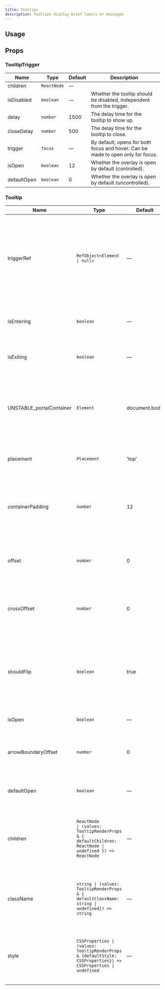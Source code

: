 ```yaml
---
title: Tooltips
description: Tooltips display brief labels or messages
---
```


## Usage

<usage></usage>

## Props

### TooltipTrigger

| Name        | Type        | Default | Description                                                                     |
| ----------- | ----------- | ------- | ------------------------------------------------------------------------------- |
| children    | `ReactNode` | —       |                                                                                 |
| isDisabled  | `boolean`   | —       | Whether the tooltip should be disabled, independent from the trigger.           |
| delay       | `number`    | 1500    | The delay time for the tooltip to show up.                                      |
| closeDelay  | `number`    | 500     | The delay time for the tooltip to close.                                        |
| trigger     | `focus`     | —       | By default, opens for both focus and hover. Can be made to open only for focus. |
| isOpen      | `boolean`   | 12      | Whether the overlay is open by default (controlled).                            |
| defaultOpen | `boolean`   | 0       | Whether the overlay is open by default (uncontrolled).                          |

### Tooltip

| Name                     | Type                                                                                                                       | Default       | Description                                                                                                                                                                        |
| ------------------------ | -------------------------------------------------------------------------------------------------------------------------- | ------------- | ---------------------------------------------------------------------------------------------------------------------------------------------------------------------------------- |
| triggerRef               | `RefObject<Element \| null>`                                                                                               | —             | The ref for the element which the tooltip positions itself with respect to. When used within a TooltipTrigger this is set automatically. It is only required when used standalone. |
| isEntering               | `boolean`                                                                                                                  | —             | Whether the tooltip is currently performing an entry animation.                                                                                                                    |
| isExiting                | `boolean`                                                                                                                  | —             | Whether the tooltip is currently performing an exit animation.                                                                                                                     |
| UNSTABLE_portalContainer | `Element`                                                                                                                  | document.body | The container element in which the overlay portal will be placed. This may have unknown behavior depending on where it is portalled to.                                            |
| placement                | <tooltip>`Placement`</tooltip>                                                                                             | 'top'         | The placement of the tooltip with respect to the trigger.                                                                                                                          |
| containerPadding         | `number`                                                                                                                   | 12            | The placement padding that should be applied between the element and its surrounding container.                                                                                    |
| offset                   | `number`                                                                                                                   | 0             | The additional offset applied along the main axis between the element and its anchor element.                                                                                      |
| crossOffset              | `number`                                                                                                                   | 0             | The additional offset applied along the cross axis between the element and its anchor element.                                                                                     |
| shouldFlip               | `boolean`                                                                                                                  | true          | Whether the element should flip its orientation (e.g. top to bottom or left to right) when there is insufficient room for it to render completely.                                 |
| isOpen                   | `boolean`                                                                                                                  | —             | Whether the element is rendered.                                                                                                                                                   |
| arrowBoundaryOffset      | `number`                                                                                                                   | 0             | The minimum distance the arrow's edge should be from the edge of the overlay element.                                                                                              |
| defaultOpen              | `boolean`                                                                                                                  | —             | Whether the overlay is open by default (uncontrolled).                                                                                                                             |
| children                 | `ReactNode                     \| (values: TooltipRenderProps & { defaultChildren: ReactNode \| undefined }) => ReactNode` | —             | The children of the component. A function may be provided to alter the children based on component state.                                                                          |
| className                | `string \| (values: TooltipRenderProps & { defaultClassName: string \| undefined}) => string`                              | —             | The CSS className for the element. A function may be provided to compute the class based on component state.                                                                       |
| style                    | `CSSProperties \| (values: TooltipRenderProps & {defaultStyle: CSSProperties}) => CSSProperties \| undefined`              | —             | The inline style for the element. A function may be provided to compute the style based on component state.                                                                        |

